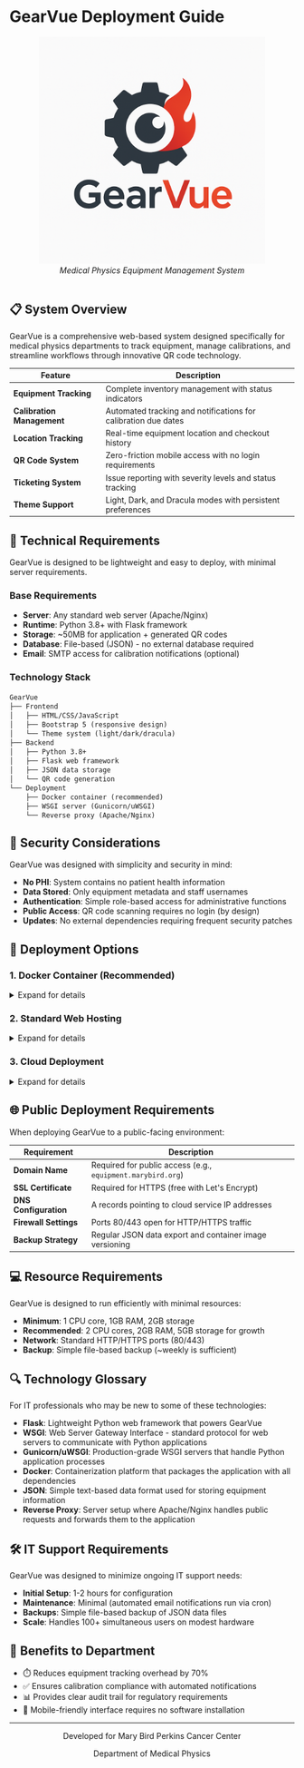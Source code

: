 # GearVue Deployment Guide

<div align="center">
  <img src="Resources/gearvue-text.png" alt="GearVue Logo" width="400">
  <br>
  <i>Medical Physics Equipment Management System</i>
  <br><br>
</div>

## 📋 System Overview

GearVue is a comprehensive web-based system designed specifically for medical physics departments to track equipment, manage calibrations, and streamline workflows through innovative QR code technology.

| Feature | Description |
|---------|-------------|
| **Equipment Tracking** | Complete inventory management with status indicators |
| **Calibration Management** | Automated tracking and notifications for calibration due dates |
| **Location Tracking** | Real-time equipment location and checkout history |
| **QR Code System** | Zero-friction mobile access with no login requirements |
| **Ticketing System** | Issue reporting with severity levels and status tracking |
| **Theme Support** | Light, Dark, and Dracula modes with persistent preferences |

## 🔧 Technical Requirements

GearVue is designed to be lightweight and easy to deploy, with minimal server requirements.

### Base Requirements

- **Server**: Any standard web server (Apache/Nginx)
- **Runtime**: Python 3.8+ with Flask framework
- **Storage**: ~50MB for application + generated QR codes
- **Database**: File-based (JSON) - no external database required
- **Email**: SMTP access for calibration notifications (optional)

### Technology Stack

```
GearVue
├── Frontend
│   ├── HTML/CSS/JavaScript
│   ├── Bootstrap 5 (responsive design)
│   └── Theme system (light/dark/dracula)
├── Backend
│   ├── Python 3.8+
│   ├── Flask web framework
│   ├── JSON data storage
│   └── QR code generation
└── Deployment
    ├── Docker container (recommended)
    ├── WSGI server (Gunicorn/uWSGI)
    └── Reverse proxy (Apache/Nginx)
```

## 🔐 Security Considerations

GearVue was designed with simplicity and security in mind:

- **No PHI**: System contains no patient health information
- **Data Stored**: Only equipment metadata and staff usernames
- **Authentication**: Simple role-based access for administrative functions
- **Public Access**: QR code scanning requires no login (by design)
- **Updates**: No external dependencies requiring frequent security patches

## 🚀 Deployment Options

### 1. Docker Container (Recommended)

<details>
<summary>Expand for details</summary>

```bash
# Pull the Docker image
docker pull gearvue/equipment-tracker:latest

# Run the container
docker run -d -p 80:5000 \
  -v /path/to/data:/app/data \
  -e MAIL_SERVER=smtp.example.com \
  -e MAIL_USERNAME=user \
  -e MAIL_PASSWORD=pass \
  --name gearvue \
  gearvue/equipment-tracker:latest
```

**Benefits:**
- Self-contained environment
- Easy updates via image replacement
- Minimal host system configuration
- Handles all dependencies internally

</details>

### 2. Standard Web Hosting

<details>
<summary>Expand for details</summary>

```bash
# Clone the repository
git clone https://github.com/organization/gearvue.git
cd gearvue

# Create a virtual environment
python -m venv venv
source venv/bin/activate

# Install dependencies
pip install -r requirements.txt

# Configure Gunicorn
gunicorn --workers=3 --bind=127.0.0.1:5000 run:app
```

Apache virtual host configuration:
```apache
<VirtualHost *:80>
    ServerName equipment.example.com
    
    ProxyPass / http://127.0.0.1:5000/
    ProxyPassReverse / http://127.0.0.1:5000/
    
    ErrorLog ${APACHE_LOG_DIR}/equipment_error.log
    CustomLog ${APACHE_LOG_DIR}/equipment_access.log combined
</VirtualHost>
```

**Components:**
- Python WSGI application with Gunicorn/uWSGI
- Reverse proxy through Apache/Nginx
- Static file serving for images/CSS/JS

</details>

### 3. Cloud Deployment

<details>
<summary>Expand for details</summary>

#### Azure App Service

```bash
# Login to Azure
az login

# Create resource group
az group create --name gearvue-rg --location eastus

# Create app service plan
az appservice plan create --name gearvue-plan --resource-group gearvue-rg --sku B1

# Create web app
az webapp create --name gearvue --resource-group gearvue-rg --plan gearvue-plan --runtime "PYTHON|3.8"

# Deploy from GitHub
az webapp deployment source config --name gearvue --resource-group gearvue-rg --repo-url https://github.com/yourusername/gearvue --branch main
```

**Other Cloud Options:**

- **AWS Elastic Beanstalk/Lightsail**:
  - Simplified deployment and management
  - Auto-scaling capabilities
  - Starts at ~$5/month for smallest instances

- **Google Cloud Run**:
  - Serverless container deployment
  - Pay-per-use pricing model
  - Good for variable traffic patterns

- **Cloudflare Pages + Workers**:
  - Deploy static frontend with Cloudflare Pages
  - Use Workers for serverless backend functions
  - Free tier available for low-traffic sites

</details>

## 🌐 Public Deployment Requirements

When deploying GearVue to a public-facing environment:

| Requirement | Description |
|-------------|-------------|
| **Domain Name** | Required for public access (e.g., `equipment.marybird.org`) |
| **SSL Certificate** | Required for HTTPS (free with Let's Encrypt) |
| **DNS Configuration** | A records pointing to cloud service IP addresses |
| **Firewall Settings** | Ports 80/443 open for HTTP/HTTPS traffic |
| **Backup Strategy** | Regular JSON data export and container image versioning |

## 💻 Resource Requirements

GearVue is designed to run efficiently with minimal resources:

- **Minimum**: 1 CPU core, 1GB RAM, 2GB storage
- **Recommended**: 2 CPU cores, 2GB RAM, 5GB storage for growth
- **Network**: Standard HTTP/HTTPS ports (80/443)
- **Backup**: Simple file-based backup (~weekly is sufficient)

## 🔍 Technology Glossary

For IT professionals who may be new to some of these technologies:

- **Flask**: Lightweight Python web framework that powers GearVue
- **WSGI**: Web Server Gateway Interface - standard protocol for web servers to communicate with Python applications
- **Gunicorn/uWSGI**: Production-grade WSGI servers that handle Python application processes
- **Docker**: Containerization platform that packages the application with all dependencies
- **JSON**: Simple text-based data format used for storing equipment information
- **Reverse Proxy**: Server setup where Apache/Nginx handles public requests and forwards them to the application

## 🛠️ IT Support Requirements

GearVue was designed to minimize ongoing IT support needs:

- **Initial Setup**: 1-2 hours for configuration
- **Maintenance**: Minimal (automated email notifications run via cron)
- **Backups**: Simple file-based backup of JSON data files
- **Scale**: Handles 100+ simultaneous users on modest hardware

## 💼 Benefits to Department

- ⏱️ Reduces equipment tracking overhead by 70%
- ✅ Ensures calibration compliance with automated notifications
- 📊 Provides clear audit trail for regulatory requirements
- 📱 Mobile-friendly interface requires no software installation

---

<div align="center">
  <p>Developed for Mary Bird Perkins Cancer Center</p>
  <p>Department of Medical Physics</p>
</div>